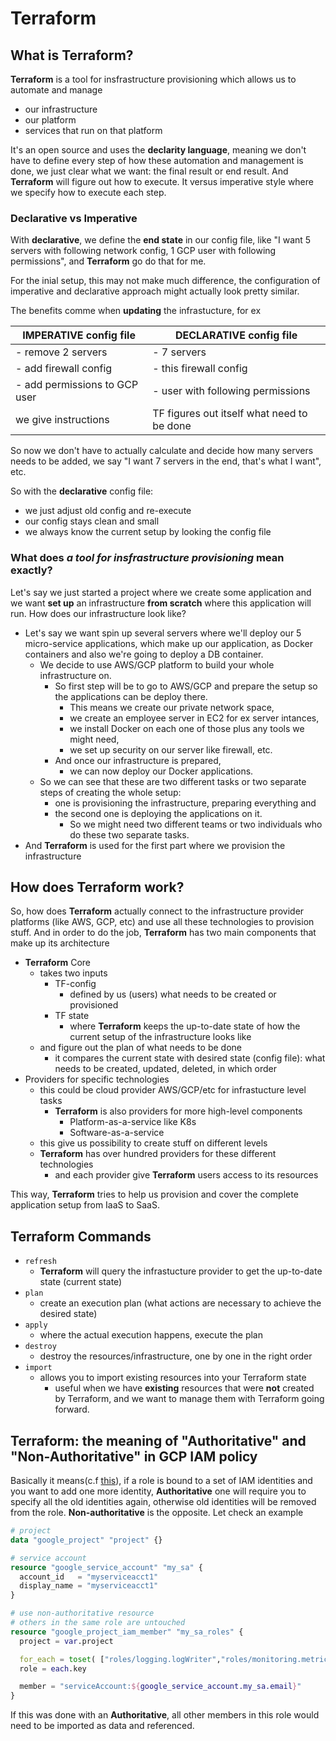# Terraform 

## What is Terraform?
**Terraform** is a tool for insfrastructure provisioning which allows us to automate and manage 
- our infrastructure
- our platform 
- services that run on that platform

It's an open source and uses the **declarity language**, meaning we don't have to define every step of how these automation and management is done, we just clear what we want: the final result or end result. And **Terraform** will figure out how to execute. It versus imperative style where we specify how to execute each step.

### Declarative vs Imperative
With **declarative**, we define the **end state** in our config file, like "I want 5 servers with following network config, 1 GCP user with following permissions", and **Terraform** go do that for me.

For the inial setup, this may not make much difference, the configuration of imperative and declarative approach might actually look pretty similar.

The benefits comme when **updating** the infrastucture, for ex

| IMPERATIVE config file  | DECLARATIVE config file |
| ------------- | ------------- |
| - remove 2 servers  | - 7 servers  |
| - add firewall config  | - this firewall config  |
| - add permissions to GCP user | - user with following permissions  |
|  we give instructions | TF figures out itself what need to be done  |

So now we don't have to actually calculate and decide how many servers needs to be added, we say "I want 7 servers in the end, that's what I want", etc.

So with the **declarative** config file:
- we just adjust old config and re-execute
- our config stays clean and small
- we always know the current setup by looking the config file


### What does *a tool for insfrastructure provisioning* mean exactly?

Let's say we just started a project where we create some application and we want **set up** an infrastructure **from scratch** where this application will run. How does our infrastructure look like? 
- Let's say we want spin up several servers where we'll deploy our 5 micro-service applications, which make up our application, as Docker containers and also we're going to deploy a DB container. 
    - We decide to use AWS/GCP platform to build your whole infrastructure on. 
        - So first step will be to go to AWS/GCP and prepare the setup so the applications can be deploy there. 
            - This means we create our private network space, 
            - we create an employee server in EC2 for ex server intances, 
            - we install Docker on each one of those plus any tools we might need, 
            - we set up security on our server like firewall, etc. 
        - And once our infrastructure is prepared, 
            - we can now deploy our Docker applications. 
    - So we can see that these are two different tasks or two separate steps of creating the whole setup: 
        - one is provisioning the infrastructure, preparing everything and 
        - the second one is deploying the applications on it. 
            - So we might need two different teams or two individuals who do these two separate tasks. 
- And **Terraform** is used for the first part where we provision the infrastructure

## How does Terraform work?
So, how does **Terraform** actually connect to the infrastructure provider platforms (like AWS, GCP, etc) and use all these technologies to provision stuff. And in order to do the job, **Terraform** has two main components that make up its architecture
- **Terraform** Core
    - takes two inputs
        - TF-config
            - defined by us (users) what needs to be created or provisioned
        - TF state
            - where **Terraform** keeps the up-to-date state of how the current setup of the infrastructure looks like
    - and figure out the plan of what needs to be done
        - it compares the current state with desired state (config file): what needs to be created, updated, deleted, in which order
- Providers for specific technologies
    - this could be cloud provider AWS/GCP/etc for infrastucture level tasks
        - **Terraform** is also providers for more high-level components 
            - Platform-as-a-service like K8s
            - Software-as-a-service 
    - this give us possibility to create stuff on different levels
    - **Terraform** has over hundred providers for these different technologies
        - and each provider give **Terraform** users access to its resources

This way, **Terraform** tries to help us provision and cover the complete application setup from IaaS to SaaS.

## Terraform Commands
- `refresh`
    - **Terraform** will query the infrastucture provider to get the up-to-date state (current state)
- `plan`
    - create an execution plan (what actions are necessary to achieve the desired state)
- `apply`
    - where the actual execution happens, execute the plan
- `destroy`
    - destroy the resources/infrastructure, one by one in the right order  
- `import`
    - allows you to import existing resources into your Terraform state
        - useful when we have **existing** resources that were **not** created by Terraform, and we want to manage them with Terraform going forward. 

## Terraform: the meaning of "Authoritative" and "Non-Authoritative" in GCP IAM policy
Basically it means(c.f [this](https://stackoverflow.com/a/70253521/12127115)), if a role is bound to a set of IAM identities and you want to add one more identity, **Authoritative** one will require you to specify all the old identities again, otherwise old identities will be removed from the role. **Non-authoritative** is the opposite. Let check an example
```terraform
# project
data "google_project" "project" {}

# service account
resource "google_service_account" "my_sa" {
  account_id   = "myserviceacct1"
  display_name = "myserviceacct1"
}

# use non-authoritative resource
# others in the same role are untouched
resource "google_project_iam_member" "my_sa_roles" {
  project = var.project

  for_each = toset( ["roles/logging.logWriter","roles/monitoring.metricWriter"] )
  role = each.key

  member = "serviceAccount:${google_service_account.my_sa.email}"
}
```
If this was done with an **Authoritative**, all other members in this role would need to be imported as data and referenced.
